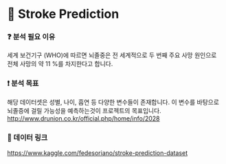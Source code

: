 # :hospital: Stroke Prediction 

### :question: 분석 필요 이유
세계 보건기구 (WHO)에 따르면 뇌졸중은 전 세계적으로 두 번째 주요 사망 원인으로 전체 사망의 약 11 %를 차지한다고 합니다.  

### :exclamation: 분석 목표
해당 데이터셋은 성별, 나이, 흡연 등 다양한 변수들이 존재합니다. 이 변수를 바탕으로 뇌졸증에 걸릴 가능성을 예측하는것이 프로젝트의 목표입니다.
http://www.drunion.co.kr/official.php/home/info/2028

### :paperclip: 데이터 링크
https://www.kaggle.com/fedesoriano/stroke-prediction-dataset






